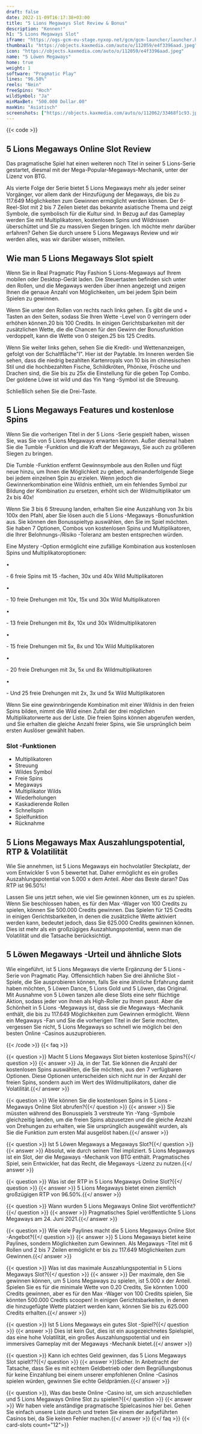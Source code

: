 ```yaml
---
draft: false
date: 2022-11-09T16:17:38+03:00
title: "5 Lions Megaways Slot Review & Bonus"
description: "Kennen!"
h1: "5 Lions Megaways Slot"
iframe: "https://ogs-gcm-eu-stage.nyxop.net/gcm/gcm-launcher/launcher.html?gameUrl=https%3A%2F%2Fnyx.prerelease-env.biz%2Fgs2c%2Fcommon%2Fgames-html5%2Fnyx-game-loader.html%3Fenvid%3Deur%26stage%3D1&gameid=vswayslions&operatorid=241&sessionid=Free%3Aohpfte7hr8a4tkvdic46gl48bm1&currency=USD&lang=en_us&mode=demo&device=desktop&lobbyurl=&ogsgameid=1510194"
thumbnail: "https://objects.kaxmedia.com/auto/o/112059/e4f3396aad.jpeg"
icon: "https://objects.kaxmedia.com/auto/o/112059/e4f3396aad.jpeg"
name: "5 Löwen Megaways"
home: true
weight: 1
software: "Pragmatic Play"
lines: "96.50%"
reels: "Nein"
freeSpins: "Hoch"
wildSymbol: "Ja"
minMaxBet: "500.000 Dollar.00"
maxWin: "Asiatisch"
screenshots: ["https://objects.kaxmedia.com/auto/o/112062/33468f1c93.jpeg"]
---
```


{{< code >}}<h2>5 Lions Megaways Online Slot Review</h2><p>Das pragmatische Spiel hat einen weiteren noch Titel in seiner 5 Lions-Serie gestartet, diesmal mit der Mega-Popular-Megaways-Mechanik, unter der Lizenz von BTG.</p><p>Als vierte Folge der Serie bietet 5 Lions Megaways mehr als jeder seiner Vorgänger, vor allem dank der Hinzufügung der Megaways, die bis zu 117.649 Möglichkeiten zum Gewinnen ermöglicht werden können. Der 6-Reel-Slot mit 2 bis 7 Zeilen bietet das bekannte asiatische Thema und zeigt Symbole, die symbolisch für die Kultur sind. In Bezug auf das Gameplay werden Sie mit Multiplikatoren, kostenlosen Spins und Wildnissen überschüttet und Sie zu massiven Siegen bringen. Ich möchte mehr darüber erfahren? Gehen Sie durch unsere 5 Lions Megaways Review und wir werden alles, was wir darüber wissen, mitteilen.</p><h2>Wie man 5 Lions Megaways Slot spielt</h2><p>Wenn Sie in Real Pragmatic Play Fashion 5 Lions-Megaways auf Ihrem mobilen oder Desktop-Gerät laden. Die Steuertasten befinden sich unter den Rollen, und die Megaways werden über ihnen angezeigt und zeigen Ihnen die genaue Anzahl von Möglichkeiten, um bei jedem Spin beim Spielen zu gewinnen.</p><p>Wenn Sie unter den Rollen von rechts nach links gehen. Es gibt die und + Tasten an den Seiten, sodass Sie Ihren Wette -Level von 0 verringern oder erhöhen können.20 bis 100 Credits. In einigen Gerichtsbarkeiten mit der zusätzlichen Wette, die die Chancen für den Gewinn der Bonusfunktion verdoppelt, kann die Wette von 0 steigen.25 bis 125 Credits.</p><p>Wenn Sie weiter links gehen, sehen Sie die Kredit- und Wettenanzeigen, gefolgt von der Schaltfläche"I". Hier ist der Paytable. Im Inneren werden Sie sehen, dass die niedrig bezahlten Kartenroyals von 10 bis im chinesischen Stil und die hochbezahlten Fische, Schildkröten, Phönixe, Frösche und Drachen sind, die Sie bis zu 25x die Einstellung für die geben Top Combo. Der goldene Löwe ist wild und das Yin Yang -Symbol ist die Streuung.</p><p>Schließlich sehen Sie die Drei-Taste.</p><h2>5 Lions Megaways Features und kostenlose Spins</h2><p>Wenn Sie die vorherigen Titel in der 5 Lions -Serie gespielt haben, wissen Sie, was Sie von 5 Lions Megaways erwarten können. Außer diesmal haben Sie die Tumble -Funktion und die Kraft der Megaways, Sie auch zu größeren Siegen zu bringen.</p><p>Die Tumble -Funktion entfernt Gewinnsymbole aus den Rollen und fügt neue hinzu, um Ihnen die Möglichkeit zu geben, aufeinanderfolgende Siege bei jedem einzelnen Spin zu erzielen. Wenn jedoch die Gewinnerkombination eine Wildnis enthielt, um ein fehlendes Symbol zur Bildung der Kombination zu ersetzen, erhöht sich der Wildmultiplikator um 2x bis 40x!</p><p>Wenn Sie 3 bis 6 Streuung landen, erhalten Sie eine Auszahlung von 3x bis 100x den Pfahl, aber Sie lösen auch die 5 Lions -Megaways -Bonusfunktion aus.  Sie können den Bonusspieltyp auswählen, den Sie im Spiel möchten. Sie haben 7 Optionen, Combos von kostenlosen Spins und Multiplikatoren, die Ihrer Belohnungs-/Risiko -Toleranz am besten entsprechen würden.</p><p>Eine Mystery -Option ermöglicht eine zufällige Kombination aus kostenlosen Spins und Multiplikatoroptionen:</p>
•<p> - 6 freie Spins mit 15 -fachen, 30x und 40x Wild Multiplikatoren</p>
•<p> - 10 freie Drehungen mit 10x, 15x und 30x Wild Multiplikatoren</p>
•<p> - 13 freie Drehungen mit 8x, 10x und 30x Wildmultiplikatoren</p>
•<p> - 15 freie Drehungen mit 5x, 8x und 10x Wild Multiplikatoren</p>
•<p> - 20 freie Drehungen mit 3x, 5x und 8x Wildmultiplikatoren</p>
•<p> - Und 25 freie Drehungen mit 2x, 3x und 5x Wild Multiplikatoren</p><p>Wenn Sie eine gewinnbringende Kombination mit einer Wildnis in den freien Spins bilden, nimmt die Wild einen Zufall der drei möglichen Multiplikatorwerte aus der Liste. Die freien Spins können abgerufen werden, und Sie erhalten die gleiche Anzahl freier Spins, wie Sie ursprünglich beim ersten Auslöser gewählt haben.</p><h3>
Slot -Funktionen</h3><ul>
<li></span>
Multiplikatoren</li>
<li></span>
Streuung</li>
<li></span>
Wildes Symbol</li>
<li></span>
Freie Spins</li>
<li></span>
Megaways</li>
<li></span>
Multiplikator Wilds</li>
<li></span>
Wiederholungen</li>
<li></span>
Kaskadierende Rollen</li>
<li></span>
Schnellspin</li>
<li></span>
Spielfunktion</li>
<li></span>
Rücknahme</li></ul><h2>5 Lions Megaways Max Auszahlungspotential, RTP & Volatilität</h2><p>Wie Sie annehmen, ist 5 Lions Megaways ein hochvolatiler Steckplatz, der vom Entwickler 5 von 5 bewertet hat. Daher ermöglicht es ein großes Auszahlungspotential von 5.000 x dem Anteil. Aber das Beste daran? Das RTP ist 96.50%!</p><p>Lassen Sie uns jetzt sehen, wie viel Sie gewinnen können, um es zu spielen. Wenn Sie beschlossen haben, es für den Max -Wager von 100 Credits zu spielen, können Sie 500.000 Credits gewinnen. Das Spielen für 125 Credits in einigen Gerichtsbarkeiten, in denen die zusätzliche Wette aktiviert werden kann, bedeutet jedoch, dass Sie 625.000 Credits gewinnen können. Dies ist mehr als ein großzügiges Auszahlungspotential, wenn man die Volatilität und die Tatsache berücksichtigt.</p><h2>5 Löwen Megaways -Urteil und ähnliche Slots</h2><p>Wie eingeführt, ist 5 Lions Megaways die vierte Ergänzung der 5 Lions -Serie von Pragmatic Play. Offensichtlich haben Sie drei ähnliche Slot -Spiele, die Sie ausprobieren können, falls Sie eine ähnliche Erfahrung damit haben möchten, 5 Löwen Dance, 5 Lions Gold und 5 Löwen, das Original. Mit Ausnahme von 5 Löwen tanzen alle diese Slots eine sehr flüchtige Aktion, sodass jeder von ihnen als High-Roller zu Ihnen passt. Aber die Schönheit in 5 Lions -Megaways ist, dass sie die Megaways -Mechanik enthält, die bis zu 117.649 Möglichkeiten zum Gewinnen ermöglicht. Wenn ein Megaways -Fan und Sie die vorherigen Titel in der Serie mochten, vergessen Sie nicht, 5 Lions Megaways so schnell wie möglich bei den besten Online -Casinos auszuprobieren.</p>
{{< /code >}}
{{< faq >}}

{{< question >}} Macht 5 Lions Megaways Slot bieten kostenlose Spins?{{</ question >}}
{{< answer >}} Ja, in der Tat. Sie können die Anzahl der kostenlosen Spins auswählen, die Sie möchten, aus den 7 verfügbaren Optionen. Diese Optionen unterscheiden sich nicht nur in der Anzahl der freien Spins, sondern auch im Wert des Wildmultiplikators, daher die Volatilität.{{</ answer >}}

{{< question >}} Wie können Sie die kostenlosen Spins in 5 Lions -Megaways Online Slot abrufen?{{</ question >}}
{{< answer >}} Sie müssten während des Bonusspiels 3 verstreute Yin -Yang -Symbole gleichzeitig landen, um die freien Spins abzusetzen und die gleiche Anzahl von Drehungen zu erhalten, wie Sie ursprünglich ausgewählt wurden, als Sie die Funktion zum ersten Mal ausgelöst haben.{{</ answer >}}

{{< question >}} Ist 5 Löwen Megaways a Megaways Slot?{{</ question >}}
{{< answer >}} Absolut, wie durch seinen Titel impliziert. 5 Lions Megaways ist ein Slot, der die Megaways -Mechanik von BTG enthält. Pragmatisches Spiel, sein Entwickler, hat das Recht, die Megaways -Lizenz zu nutzen.{{</ answer >}}

{{< question >}} Was ist der RTP in 5 Lions Megaways Online Slot?{{</ question >}}
{{< answer >}} 5 Lions Megaways bietet einen ziemlich großzügigen RTP von 96.50%.{{</ answer >}}

{{< question >}} Wann wurden 5 Lions Megaways Online Slot veröffentlicht?{{</ question >}}
{{< answer >}} Pragmatisches Spiel veröffentlichte 5 Lions Megaways am 24. Juni 2021.{{</ answer >}}

{{< question >}} Wie viele Paylines macht die 5 Lions Megaways Online Slot -Angebot?{{</ question >}}
{{< answer >}} 5 Lions Megaways bietet keine Paylines, sondern Möglichkeiten zum Gewinnen. Als Megaways -Titel mit 6 Rollen und 2 bis 7 Zeilen ermöglicht er bis zu 117.649 Möglichkeiten zum Gewinnen.{{</ answer >}}

{{< question >}} Was ist das maximale Auszahlungspotential in 5 Lions Megaways Slot?{{</ question >}}
{{< answer >}} Der maximale, den Sie gewinnen können, um 5 Lions Megaways zu spielen, ist 5.000 x der Anteil. Spielen Sie es für die minimale Wette von 0.20 Credits, Sie könnten 1.000 Credits gewinnen, aber es für den Max -Wager von 100 Credits spielen, Sie könnten 500.000 Credits scoopen! In einigen Gerichtsbarkeiten, in denen die hinzugefügte Wette platziert werden kann, können Sie bis zu 625.000 Credits erhalten.{{</ answer >}}

{{< question >}} Ist 5 Lions Megaways ein gutes Slot -Spiel?{{</ question >}}
{{< answer >}} Dies ist kein Gut, dies ist ein ausgezeichnetes Spielspiel, das eine hohe Volatilität, ein großes Auszahlungspotential und ein immersives Gameplay mit der Megaways -Mechanik bietet.{{</ answer >}}

{{< question >}} Kann ich echtes Geld gewinnen, das 5 Lions Megaways Slot spielt??{{</ question >}}
{{< answer >}}Sicher. In Anbetracht der Tatsache, dass Sie es mit echtem Geldbetrieb oder dem Begrüßungsbonus für keine Einzahlung bei einem unserer empfohlenen Online -Casinos spielen würden, gewinnen Sie echte Geldprämien.{{</ answer >}}

{{< question >}}, Was das beste Online -Casino ist, um sich anzuschließen und 5 Lions Megaways Online Slot zu spielen?{{</ question >}}
{{< answer >}} Wir haben viele anständige pragmatische Spielcasinos hier bei. Gehen Sie einfach unsere Liste durch und treten Sie einem der aufgeführten Casinos bei, da Sie keinen Fehler machen.{{</ answer >}}
{{</ faq >}}
{{< card-slots count="12">}}